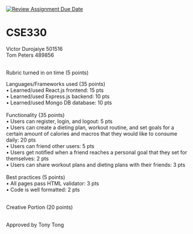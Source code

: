 [![Review Assignment Due Date](https://classroom.github.com/assets/deadline-readme-button-24ddc0f5d75046c5622901739e7c5dd533143b0c8e959d652212380cedb1ea36.svg)](https://classroom.github.com/a/I5DP-Kdb)
# CSE330

Victor Durojaiye 501516<br>
Tom Peters 489856<br><br>

Rubric turned in on time (5 points) <br>

Languages/Frameworks used (35 points)<br>
	• Learned/used React.js frontend: 15 pts<br>
	•	Learned/used Express.js backend: 10 pts<br>
	•	Learned/used Mongo DB database: 10 pts<br>
<br>
Functionality (35 points)<br>
	•	Users can register, login, and logout: 5 pts<br>
	•	Users can create a dieting plan, workout routine, and set goals for a certain amount of calories and macros that they would like to consume daily: 20 pts<br>
	•	Users can friend other users: 5 pts<br>
	•	Users get notified when a friend reaches a personal goal that they set for themselves: 2 pts<br>
	•	Users can share workout plans and dieting plans with their friends: 3 pts<br>
<br>
Best practices (5 points)<br>
	•	All pages pass HTML validator: 3 pts<br>
	•	Code is well formatted: 2 pts<br><br>

Creative Portion (20 points)<br><br>

Approved by Tony Tong
